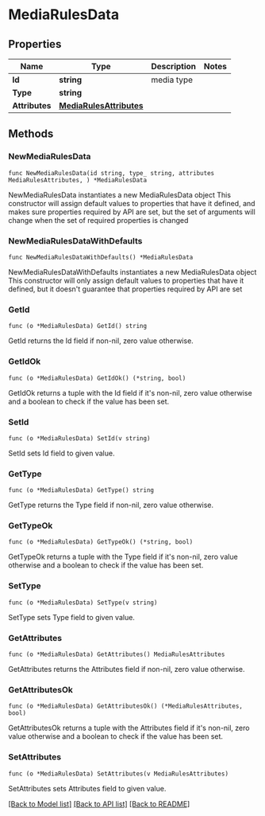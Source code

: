 # MediaRulesData

## Properties

Name | Type | Description | Notes
------------ | ------------- | ------------- | -------------
**Id** | **string** | media type | 
**Type** | **string** |  | 
**Attributes** | [**MediaRulesAttributes**](MediaRulesAttributes.md) |  | 

## Methods

### NewMediaRulesData

`func NewMediaRulesData(id string, type_ string, attributes MediaRulesAttributes, ) *MediaRulesData`

NewMediaRulesData instantiates a new MediaRulesData object
This constructor will assign default values to properties that have it defined,
and makes sure properties required by API are set, but the set of arguments
will change when the set of required properties is changed

### NewMediaRulesDataWithDefaults

`func NewMediaRulesDataWithDefaults() *MediaRulesData`

NewMediaRulesDataWithDefaults instantiates a new MediaRulesData object
This constructor will only assign default values to properties that have it defined,
but it doesn't guarantee that properties required by API are set

### GetId

`func (o *MediaRulesData) GetId() string`

GetId returns the Id field if non-nil, zero value otherwise.

### GetIdOk

`func (o *MediaRulesData) GetIdOk() (*string, bool)`

GetIdOk returns a tuple with the Id field if it's non-nil, zero value otherwise
and a boolean to check if the value has been set.

### SetId

`func (o *MediaRulesData) SetId(v string)`

SetId sets Id field to given value.


### GetType

`func (o *MediaRulesData) GetType() string`

GetType returns the Type field if non-nil, zero value otherwise.

### GetTypeOk

`func (o *MediaRulesData) GetTypeOk() (*string, bool)`

GetTypeOk returns a tuple with the Type field if it's non-nil, zero value otherwise
and a boolean to check if the value has been set.

### SetType

`func (o *MediaRulesData) SetType(v string)`

SetType sets Type field to given value.


### GetAttributes

`func (o *MediaRulesData) GetAttributes() MediaRulesAttributes`

GetAttributes returns the Attributes field if non-nil, zero value otherwise.

### GetAttributesOk

`func (o *MediaRulesData) GetAttributesOk() (*MediaRulesAttributes, bool)`

GetAttributesOk returns a tuple with the Attributes field if it's non-nil, zero value otherwise
and a boolean to check if the value has been set.

### SetAttributes

`func (o *MediaRulesData) SetAttributes(v MediaRulesAttributes)`

SetAttributes sets Attributes field to given value.



[[Back to Model list]](../README.md#documentation-for-models) [[Back to API list]](../README.md#documentation-for-api-endpoints) [[Back to README]](../README.md)


